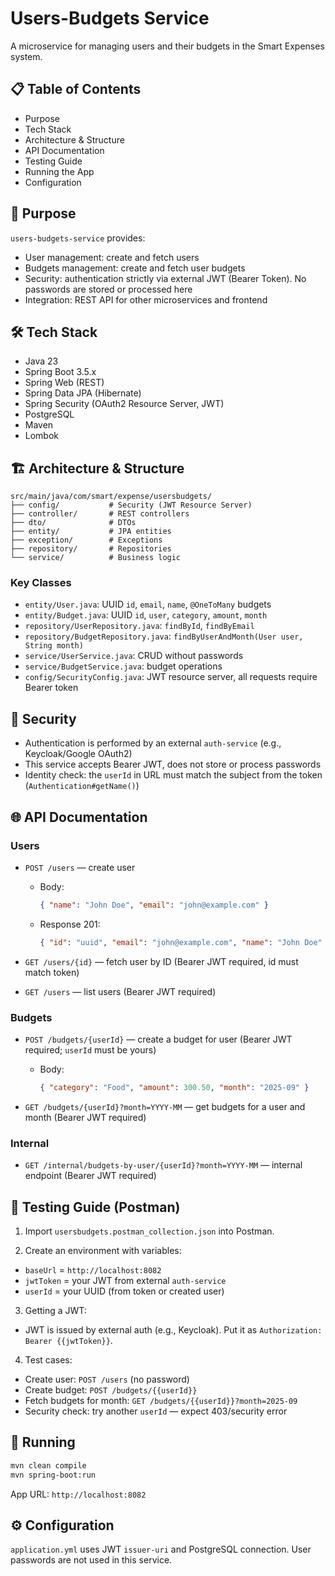# Users-Budgets Service

A microservice for managing users and their budgets in the Smart Expenses system.

## 📋 Table of Contents

- Purpose
- Tech Stack
- Architecture & Structure
- API Documentation
- Testing Guide
- Running the App
- Configuration

## 🎯 Purpose

`users-budgets-service` provides:

- User management: create and fetch users
- Budgets management: create and fetch user budgets
- Security: authentication strictly via external JWT (Bearer Token). No passwords are stored or processed here
- Integration: REST API for other microservices and frontend

## 🛠 Tech Stack

- Java 23
- Spring Boot 3.5.x
- Spring Web (REST)
- Spring Data JPA (Hibernate)
- Spring Security (OAuth2 Resource Server, JWT)
- PostgreSQL
- Maven
- Lombok

## 🏗 Architecture & Structure

```
src/main/java/com/smart/expense/usersbudgets/
├── config/           # Security (JWT Resource Server)
├── controller/       # REST controllers
├── dto/              # DTOs
├── entity/           # JPA entities
├── exception/        # Exceptions
├── repository/       # Repositories
└── service/          # Business logic
```

### Key Classes

- `entity/User.java`: UUID `id`, `email`, `name`, `@OneToMany` budgets
- `entity/Budget.java`: UUID `id`, `user`, `category`, `amount`, `month`
- `repository/UserRepository.java`: `findById`, `findByEmail`
- `repository/BudgetRepository.java`: `findByUserAndMonth(User user, String month)`
- `service/UserService.java`: CRUD without passwords
- `service/BudgetService.java`: budget operations
- `config/SecurityConfig.java`: JWT resource server, all requests require Bearer token

## 🔐 Security

- Authentication is performed by an external `auth-service` (e.g., Keycloak/Google OAuth2)
- This service accepts Bearer JWT, does not store or process passwords
- Identity check: the `userId` in URL must match the subject from the token (`Authentication#getName()`)

## 🌐 API Documentation

### Users

- `POST /users` — create user
  - Body:
    ```json
    { "name": "John Doe", "email": "john@example.com" }
    ```
  - Response 201:
    ```json
    { "id": "uuid", "email": "john@example.com", "name": "John Doe" }
    ```

- `GET /users/{id}` — fetch user by ID (Bearer JWT required, id must match token)

- `GET /users` — list users (Bearer JWT required)

### Budgets

- `POST /budgets/{userId}` — create a budget for user (Bearer JWT required; `userId` must be yours)
  - Body:
    ```json
    { "category": "Food", "amount": 300.50, "month": "2025-09" }
    ```

- `GET /budgets/{userId}?month=YYYY-MM` — get budgets for a user and month (Bearer JWT required)

### Internal

- `GET /internal/budgets-by-user/{userId}?month=YYYY-MM` — internal endpoint (Bearer JWT required)

## 🧪 Testing Guide (Postman)

1) Import `usersbudgets.postman_collection.json` into Postman.

2) Create an environment with variables:
- `baseUrl` = `http://localhost:8082`
- `jwtToken` = your JWT from external `auth-service`
- `userId` = your UUID (from token or created user)

3) Getting a JWT:
- JWT is issued by external auth (e.g., Keycloak). Put it as `Authorization: Bearer {{jwtToken}}`.

4) Test cases:
- Create user: `POST /users` (no password)
- Create budget: `POST /budgets/{{userId}}`
- Fetch budgets for month: `GET /budgets/{{userId}}?month=2025-09`
- Security check: try another `userId` — expect 403/security error

## 🚀 Running

```bash
mvn clean compile
mvn spring-boot:run
```

App URL: `http://localhost:8082`

## ⚙️ Configuration

`application.yml` uses JWT `issuer-uri` and PostgreSQL connection. User passwords are not used in this service.

